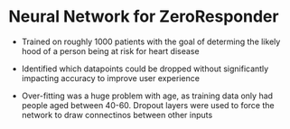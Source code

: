 # Neural Network for ZeroResponder

  - Trained on roughly 1000 patients with the goal of determing the likely hood of a person being at risk for heart disease
  
  - Identified which datapoints could be dropped without significantly impacting accuracy to improve user experience
  
  - Over-fitting was a huge problem with age, as training data only had people aged between 40-60. Dropout layers were used to force the network to draw connectinos between other inputs

